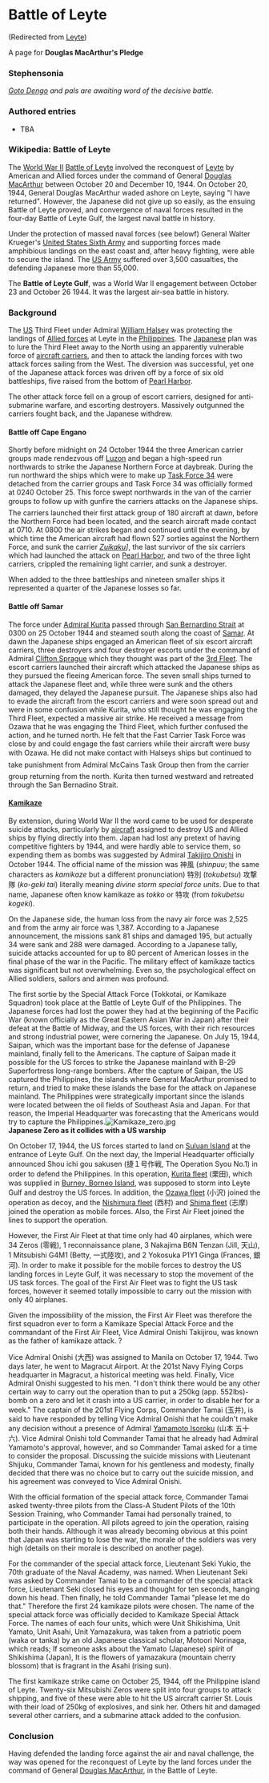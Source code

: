 
# Battle of Leyte

(Redirected from [Leyte](/leyte))

A page for **Douglas MacArthur's Pledge**
### Stephensonia


*[Goto Dengo](/goto-dengo) and pals are awaiting word of the decisive battle.*

### Authored entries


* TBA


### Wikipedia: Battle of Leyte


The [World War II](/http-en-wikipedia-org-wiki-world-war-ii) [Battle of Leyte](/http-en-wikipedia-org-wiki-battle-of-leyte) involved the reconquest of [Leyte](/http-en-wikipedia-org-wiki-leyte-island) by American and Allied forces under the command of General [Douglas MacArthur](/douglas-macarthur) between October 20 and December 10, 1944. On October 20, 1944, General Douglas MacArthur waded ashore on Leyte, saying "I have returned". However, the Japanese did not give up so easily, as the ensuing Battle of Leyte proved, and convergence of naval forces resulted in the four-day Battle of Leyte Gulf, the largest naval battle in history. 

Under the protection of massed naval forces (see belowf) General Walter Krueger's [United States Sixth Army](/http-en-wikipedia-org-wiki-us-sixth-army) and supporting forces made amphibious landings on the east coast and, after heavy fighting, were able to secure the island. The [US Army](/http-en-wikipedia-org-wiki-us-army) suffered over 3,500 casualties, the defending Japanese more than 55,000. 

The **Battle of Leyte Gulf**, was a World War II engagement between October 23 and October 26 1944. It was the largest air-sea battle in history. 

### Background


The [US](/http-en-wikipedia-org-wiki-united-states-of-america) Third Fleet under Admiral [William Halsey](/http-en-wikipedia-org-wiki-william-halsey) was protecting the landings of [Allied forces](/http-en-wikipedia-org-wiki-allied-forces) at Leyte in the [Philippines](/philippines). The [Japanese](/http-en-wikipedia-org-wiki-japan) plan was to lure the Third Fleet away to the North using an apparently vulnerable force of [aircraft carriers](/http-en-wikipedia-org-wiki-aircraft-carrier), and then to attack the landing forces with two attack forces sailing from the West. The diversion was successful, yet one of the Japanese attack forces was driven off by a force of six old battleships, five raised from the bottom of [Pearl Harbor](/pearl-harbor).

The other attack force fell on a group of escort carriers, designed for anti-submarine warfare, and escorting destroyers. Massively outgunned the carriers fought back, and the Japanese withdrew.

#### Battle off Cape Engano


Shortly before midnight on 24 October 1944 the three American carrier groups made rendezvous off [Luzon](/http-en-wikipedia-org-wiki-luzon) and began a high-speed run northwards to strike the Japanese Northern Force at daybreak. During the run northward the ships which were to make up [Task Force 34](/http-en-wikipedia-org-wiki-task-force-34) were detached from the carrier groups and Task Force 34 was officially formed at 0240 October 25. This force swept northwards in the van of the carrier groups to follow up with gunfire the carriers attacks on the Japanese ships. The carriers launched their first attack group of 180 aircraft at dawn, before the Northern Force had been located, and the search aircraft made contact at 0710. At 0800 the air strikes began and continued until the evening, by which time the American aircraft had flown 527 sorties against the Northern Force, and sunk the carrier *[Zuikaku](/http-en-wikipedia-org-wiki-zuikaku)]*, the last survivor of the six carriers which had launched the attack on [Pearl Harbor](/pearl-harbor), and two of the three light carriers, crippled the remaining light carrier, and sunk a destroyer.

When added to the three battleships and nineteen smaller ships it represented a quarter of the Japanese losses so far.

#### Battle off Samar


The force under [Admiral Kurita](/http-en-wikipedia-org-wiki-takeo-kurita) passed through [San Bernardino Strait](/http-en-wikipedia-org-wiki-san-bernardino-strait) at 0300 on 25 October 1944 and steamed south along the coast of [Samar](/http-en-wikipedia-org-wiki-samar-island). At dawn the Japanese ships engaged an American fleet of six escort aircraft carriers, three destroyers and four destroyer escorts under the command of Admiral [Clifton Sprague](/http-en-wikipedia-org-wiki-clifton-sprague) which they thought was part of the [3rd Fleet](/http-en-wikipedia-org-wiki-3rd-fleet). The escort carriers launched their aircraft which attacked the Japanese ships as they pursued the fleeing American force. The seven small ships turned to attack the Japanese fleet and, while three were sunk and the others damaged, they delayed the Japanese pursuit. The Japanese ships also had to evade the aircraft from the escort carriers and were soon spread out and were in some confusion while Kurita, who still thought he was engaging the Third Fleet, expected a massive air strike. He received a message from Ozawa that he was engaging the Third Fleet, which further confused the action, and he turned north. He felt that the Fast Carrier Task Force was close by and could engage the fast carriers while their aircraft were busy with Ozawa. He did not make contact with Halseys ships but continued to take punishment from Admiral McCains Task Group then from the carrier group returning from the north. Kurita then turned westward and retreated through the San Bernadino Strait.

#### [Kamikaze](/http-en-wikipedia-org-wiki-kamikaze)


By extension, during World War II the word came to be used for desperate suicide attacks, particularly by [aircraft](/http-en-wikipedia-org-wiki-aircraft) assigned to destroy US and Allied ships by flying directly into them. Japan had lost any pretext of having competitive fighters by 1944, and were hardly able to service them, so expending them as bombs was suggested by Admiral [Takijiro Onishi](/http-en-wikipedia-org-wiki-takijiro-onishi) in October 1944. The official name of the mission was 神風 (*shinpuu*; the same characters as *kamikaze* but a different pronunciation) 特別 (*tokubetsu*) 攻撃隊 (*ko-geki tai*) literally meaning *divine storm special force units*. Due to that name, Japanese often know kamikaze as *tokko* or 特攻 (from *tokubetsu kogeki*).

On the Japanese side, the human loss from the navy air force was 2,525 and from the army air force was 1,387. According to a Japanese announcement, the missions sank 81 ships and damaged 195, but actually 34 were sank and 288 were damaged. According to a Japanese tally, suicide attacks accounted for up to 80 percent of American losses in the final phase of the war in the Pacific. The military effect of kamikaze tactics was significant but not overwhelming. Even so, the psychological effect on Allied soldiers, sailors and airmen was profound.

The first sortie by the Special Attack Force (Tokkotai, or Kamikaze Squadron) took place at the Battle of Leyte Gulf of the Philippines. The Japanese forces had lost the power they had at the beginning of the Pacific War (known officially as the Great Eastern Asian War in Japan) after their defeat at the Battle of Midway, and the US forces, with their rich resources and strong industrial power, were cornering the Japanese. On July 15, 1944, Saipan, which was the important base for the defense of Japanese mainland, finally fell to the Americans. The capture of Saipan made it possible for the US forces to strike the Japanese mainland with B-29 Superfortress long-range bombers. After the capture of Saipan, the US captured the Philippines, the islands where General MacArthur promised to return, and tried to make these islands the base for the attack on Japanese mainland. The Philippines were strategically important since the islands were located between the oil fields of Southeast Asia and Japan. For that reason, the Imperial Headquarter was forecasting that the Americans would try to capture the Philippines.![Kamikaze_zero.jpg](/https://web.archive.org/web/20060726005009im_/http://en.wikipedia.org/upload/0/05/Kamikaze_zero.jpg)  
**Japanese Zero as it collides with a US warship**

On October 17, 1944, the US forces started to land on [Suluan Island](/http-en-wikipedia-org-wiki-suluan-island) at the entrance of Leyte Gulf. On the next day, the Imperial Headquarter officially announced Shou ichi gou sakusen (捷１号作戦, The Operation Syou No.1) in order to defend the Philippines. In this operation, [Kurita fleet](/http-en-wikipedia-org-wiki-kurita-fleet) (栗田), which was supplied in [Burney, Borneo Island](/http-en-wikipedia-org-wiki-burney-borneo-island), was supposed to storm into Leyte Gulf and destroy the US forces. In addition, the [Ozawa fleet](/http-en-wikipedia-org-wiki-ozawa-fleet) (小沢) joined the operation as decoy, and the [Nishimura fleet](/http-en-wikipedia-org-wiki-nishimura-fleet) (西村) and [Shima fleet](/http-en-wikipedia-org-wiki-shima-fleet) (志摩) joined the operation as mobile forces. Also, the First Air Fleet joined the lines to support the operation.

However, the First Air Fleet at that time only had 40 airplanes, which were 34 Zeros (零戦), 1 reconnaissance plane, 3 Nakajima B6N Tenzan (Jill, 天山), 1 Mitsubishi G4M1 (Betty, 一式陸攻), and 2 Yokosuka P1Y1 Ginga (Frances, 銀河). In order to make it possible for the mobile forces to destroy the US landing forces in Leyte Gulf, it was necessary to stop the movement of the US task forces. The goal of the First Air Fleet was to fight the US task forces, however it seemed totally impossible to carry out the mission with only 40 airplanes. 

Given the impossibility of the mission, the First Air Fleet was therefore the first squadron ever to form a Kamikaze Special Attack Force and the commandant of the First Air Fleet, Vice Admiral Onishi Takijirou, was known as the father of kamikaze attack. ? 

Vice Admiral Onishi (大西) was assigned to Manila on October 17, 1944. Two days later, he went to Magracut Airport. At the 201st Navy Flying Corps headquarter in Magracut, a historical meeting was held. Finally, Vice Admiral Onishi suggested to his men. "I don't think there would be any other certain way to carry out the operation than to put a 250kg (app. 552lbs)-bomb on a zero and let it crash into a US carrier, in order to disable her for a week." The captain of the 201st Flying Corps, Commander Tamai (玉井), is said to have responded by telling Vice Admiral Onishi that he couldn't make any decision without a presence of Admiral [Yamamoto Isoroku](/yamamoto-isoroku) (山本 五十六). Vice Admiral Onishi told Commander Tamai that he already had Admiral Yamamoto's approval, however, and so Commander Tamai asked for a time to consider the proposal. Discussing the suicide missions with Lieutenant Shijuku, Commander Tamai, known for his gentleness and modesty, finally decided that there was no choice but to carry out the suicide mission, and his agreement was conveyed to Vice Admiral Onishi. 

With the official formation of the special attack force, Commander Tamai asked twenty-three pilots from the Class-A Student Pilots of the 10th Session Training, who Commander Tamai had personally trained, to participate in the operation. All pilots agreed to join the operation, raising both their hands. Although it was already becoming obvious at this point that Japan was starting to lose the war, the morale of the soldiers was very high (details on their morale is described on another page). 

For the commander of the special attack force, Lieutenant Seki Yukio, the 70th graduate of the Naval Academy, was named. When Lieutenant Seki was asked by Commander Tamai to be a commander of the special attack force, Lieutenant Seki closed his eyes and thought for ten seconds, hanging down his head. Then finally, he told Commander Tamai "please let me do that." Therefore the first 24 kamikaze pilots were chosen. The name of the special attack force was officially decided to Kamikaze Special Attack Force. The names of each four units, which were Unit Shikishima, Unit Yamato, Unit Asahi, Unit Yamazakura, was taken from a patriotic poem (waka or tanka) by an old Japanese classical scholar, Motoori Norinaga, which reads; 
If someone asks about the Yamato (Japanese) spirit of Shikishima (Japan), 
It is the flowers of yamazakura (mountain cherry blossom) that is fragrant 
in the Asahi (rising sun). 

The first kamikaze strike came on October 25, 1944, off the Philippine island of Leyte. Twenty-six Mitsubishi Zeros were split into four groups to attack shipping, and five of these were able to hit the US aircraft carrier St. Louis with their load of 250kg of explosives, and sink her. Others hit and damaged several other carriers, and a submarine attack added to the confusion. 

### Conclusion


Having defended the landing force against the air and naval challenge, the way was opened for the reconquest of Leyte by the land forces under the command of General [Douglas MacArthur](/douglas-macarthur), in the Battle of Leyte.
